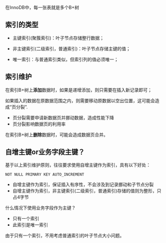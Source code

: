 在InnoDB中，每一张表就是多个B+树

## 索引的类型

- 主键索引(聚簇索引)：叶子节点存储整行数据；

- 非主键索引(二级索引，普通索引)：叶子节点存储主键的值；
- 唯一索引：与普通索引类似，但索引列的值必须唯一；

## 索引维护

在索引B+树上**添加**数据时，如果是递增添加，则只需要在插入新记录即可；

如果插入的数据在原数据范围之内，则需要移动原数据以空出位置，这可能会造成“页分裂”.

- 页分裂需要申请新数据页并挪动数据，造成性能下降
- 页分裂影响数据页的利用率

在索引B+树上**删除**数据时，可能会造成数据页合并。

## 自增主键or业务字段主键？



基于以上索引维护原则，往往要求使用自增主键作为索引，具有以下好处：

```NOT NULL PRIMARY KEY AUTO_INCREMENT```

- 自增主键作为索引，保证插入有序性，不会涉及到记录挪动和子节点分裂
- 自增主键作为索引，非主键索引(二级索引，普通索引)存储的值则为整形，只占4字节

什么情况下使用业务字段作为主键？

- 只有一个索引
- 此索引是唯一索引

由于只有一个索引，不用考虑普通索引的叶子节点大小问题。



